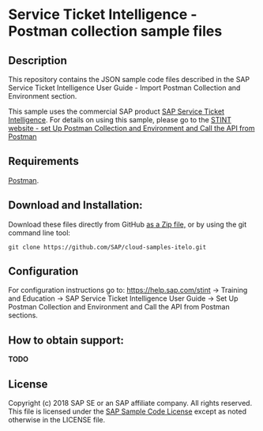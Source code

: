 # Service Ticket Intelligence - Postman collection sample files

## Description

This repository contains the JSON sample code files described in the SAP Service Ticket Intelligence User Guide - Import Postman Collection and Environment section.  

This sample uses the commercial SAP product [SAP Service Ticket Intelligence](https://help.sap.com/viewer/p/SAP_SERVICE_TICKET_INTELLIGENCE).  For details on using this sample, please go to the [STINT website - set Up Postman Collection and Environment and Call the API from Postman](https://help.sap.com/viewer/fb95f4cf368448be94f0eaed1583f491/1807/en-US/2d3018c4cffd4ced9a7c4f9ea5bc0ceb.html)

## Requirements

[Postman](https://www.getpostman.com/).

## Download and Installation:

Download these files directly from GitHub [as a Zip file,](https://github.com/SAP/cloud-samples-itelo/archive/master.zip) or by using the git command line tool:

    git clone https://github.com/SAP/cloud-samples-itelo.git
  

## Configuration

For configuration instructions go to: https://help.sap.com/stint -> Training and Education -> SAP Service Ticket Intelligence User Guide -> Set Up Postman Collection and Environment and Call the API from Postman sections.

## How to obtain support:

**TODO**

## License

Copyright (c) 2018 SAP SE or an SAP affiliate company. All rights reserved.
This file is licensed under the [SAP Sample Code License](/LICENSE) except as noted otherwise in the LICENSE file.

